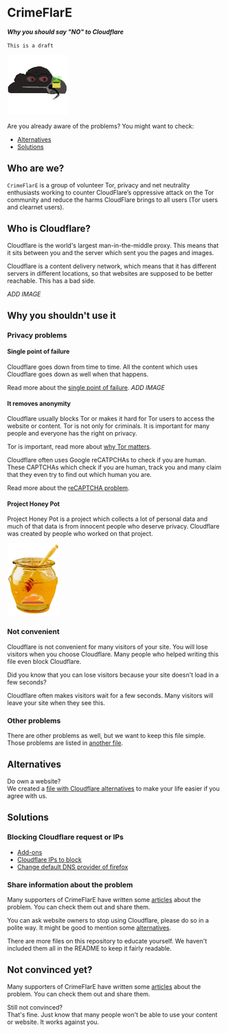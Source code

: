 # CrimeFlarE
***Why you should say "NO" to Cloudflare***

`This is a draft`

![CrimeFlarE logo](image/crimeflare-logo.png)

Are you already aware of the problems?
You might want to check:
- [Alternatives](#alternatives)
- [Solutions](#solutions)

## Who are we?
`CrimeFlarE` is a group of volunteer Tor, privacy and net neutrality
enthusiasts working to counter CloudFlare’s oppressive attack on the Tor 
community and reduce the harms CloudFlare brings to all users (Tor users and 
clearnet users).

## Who is Cloudflare?
Cloudflare is the world's largest man-in-the-middle proxy. This means that it 
sits between you and the server which sent you the pages and images.

Cloudflare is a content delivery network, which means that it has different 
servers in different locations, so that websites are supposed to be better 
reachable. This has a bad side.

*ADD IMAGE*

## Why you shouldn't use it
### Privacy problems
#### Single point of failure
Cloudflare goes down from time to time. All the content which uses Cloudflare 
goes down as well when that happens.

Read more about the 
[single point of failure](subtext/single-point-of-failure-problem.md).
*ADD IMAGE*

#### It removes anonymity
Cloudflare usually blocks Tor or makes it hard for Tor users to access the 
website or content. Tor is not only for criminals. It is important for many 
people and everyone has the right on privacy.

Tor is important, read more about 
[why Tor matters](subtext/why-tor-matters.md).

Cloudflare often uses Google reCATPCHAs to check if you are human. These
CAPTCHAs which check if you are human, track you and many claim that they
even try to find out which human you are.

Read more about the
[reCAPTCHA problem](subtext/recaptcha-problem.md).

#### Project Honey Pot
Project Honey Pot is a project which collects a lot of personal data
and much of that data is from innocent people who deserve privacy.
Cloudflare was created by people who worked on that project.

![Honeypot](image/honeypot.gif)

### Not convenient
Cloudflare is not convenient for many visitors of your site. You will
lose visitors when you choose Cloudflare. Many people who helped writing
this file even block Cloudflare.

Did you know that you can lose visitors because your site doesn't load
in a few seconds?

Cloudflare often makes visitors wait for a few seconds. Many visitors will
leave your site when they see this.

### Other problems
There are other problems as well, but we want to keep this file simple.
Those problems are listed in
[another file](subtext/more-cloudflare-problems.md).

## Alternatives
Do own a website?  
We created a
[file with Cloudflare alternatives](subtext/cloudflare-alternatives.md)
to make your life easier if you agree with us.
## Solutions
### Blocking Cloudflare request or IPs
- [Add-ons](subtext/add-ons.md)
- [Cloudflare IPs to block](subtext/cloudflare-ips.md)
- [Change default DNS provider of firefox](subtext/change-firefox-dns.md)

### Share information about the problem
Many supporters of CrimeFlarE have written some
[articles](subtext/articles.md) about the problem.
You can check them out and share them.

You can ask website owners to stop using Cloudflare, please do so in
a polite way. It might be good to mention some [alternatives](#alternatives).

There are more files on this repository to educate yourself.
We haven't included them all in the README to keep it fairly readable.

## Not convinced yet?
Many supporters of CrimeFlarE have written some
[articles](subtext/articles.md) about the problem.
You can check them out and share them.

Still not convinced?  
That's fine. Just know that many people won't be able to use your content or
website. It works against you.
